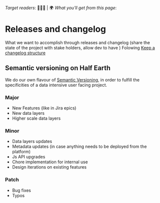 _Target readers_: 👩🏽‍💻 | 🌍
_What you'll get from this page_: 

# Releases and changelog
 What we want to accomplish through releases and changelog (share the state of the project with stake holders, allow dev to have )
 Folowing [Keep a changelog structure](https://keepachangelog.com/en/1.0.0/)
## Semantic versioning on Half Earth
We do our own flavour of [Semantic Versioning](https://semver.org), in order to fulfill the specificities of a data intensive user facing project.
### Major
- New Features (like in Jira epics)
- New data layers
- Higher scale data layers
### Minor
- Data layers updates
- Metadata updates (in case anything needs to be deployed from the platform)
- Js API upgrades
- Chore implementation for internal use
- Design iterations on existing features
### Patch
- Bug fixes
- Typos